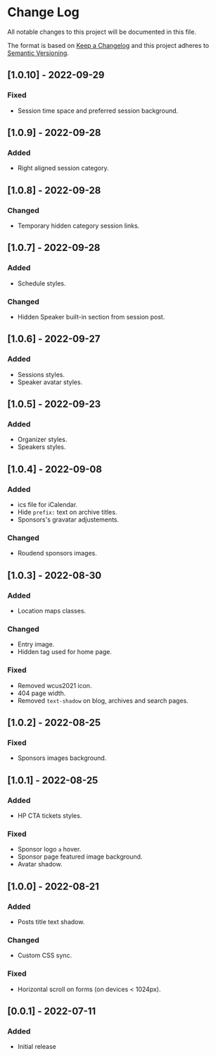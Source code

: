 # Change Log
All notable changes to this project will be documented in this file.

The format is based on [Keep a Changelog](http://keepachangelog.com/)
and this project adheres to [Semantic Versioning](http://semver.org/).

## [1.0.10] - 2022-09-29
### Fixed
 - Session time space and preferred session background.

## [1.0.9] - 2022-09-28
### Added
 - Right aligned session category.

## [1.0.8] - 2022-09-28
### Changed
 - Temporary hidden category session links.

## [1.0.7] - 2022-09-28
### Added
 - Schedule styles.

### Changed
 - Hidden Speaker built-in section from session post.

## [1.0.6] - 2022-09-27
### Added
 - Sessions styles.
 - Speaker avatar styles.

## [1.0.5] - 2022-09-23
### Added
 - Organizer styles.
 - Speakers styles.

## [1.0.4] - 2022-09-08
### Added
 - ics file for iCalendar.
 - Hide `prefix:` text on archive titles.
 - Sponsors's gravatar adjustements. 

### Changed
 - Roudend sponsors images.

## [1.0.3] - 2022-08-30
### Added
 - Location maps classes.

### Changed
 - Entry image.
 - Hidden tag used for home page.
 
### Fixed
 - Removed wcus2021 icon.
 - 404 page width.
 - Removed `text-shadow` on blog, archives and search pages.

## [1.0.2] - 2022-08-25
### Fixed
 - Sponsors images background.
 
## [1.0.1] - 2022-08-25
### Added
 - HP CTA tickets styles. 

### Fixed
 - Sponsor logo `a` hover.
 - Sponsor page featured image background.
 - Avatar shadow. 

## [1.0.0] - 2022-08-21
### Added
 - Posts title text shadow.

### Changed
 - Custom CSS sync.

### Fixed 
 - Horizontal scroll on forms (on devices < 1024px).

## [0.0.1] - 2022-07-11
### Added
 - Initial release
